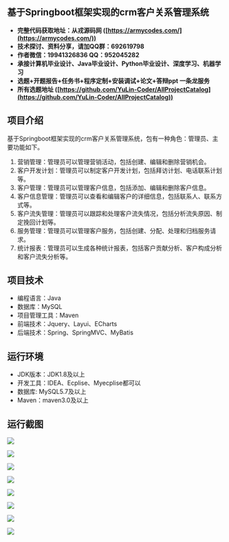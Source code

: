 ## 基于Springboot框架实现的crm客户关系管理系统

- <b>完整代码获取地址：从戎源码网 ([https://armycodes.com/](https://armycodes.com/))</b>
- <b>技术探讨、资料分享，请加QQ群：692619798</b> 
- <b>作者微信：19941326836  QQ：952045282</b> 
- <b>承接计算机毕业设计、Java毕业设计、Python毕业设计、深度学习、机器学习</b>
- <b>选题+开题报告+任务书+程序定制+安装调试+论文+答辩ppt 一条龙服务</b>
- <b>所有选题地址 ([https://github.com/YuLin-Coder/AllProjectCatalog](https://github.com/YuLin-Coder/AllProjectCatalog)) </b>

## 项目介绍
基于Springboot框架实现的crm客户关系管理系统，包有一种角色：管理员、主要功能如下。

1. 营销管理：管理员可以管理营销活动，包括创建、编辑和删除营销机会。
2. 客户开发计划：管理员可以制定客户开发计划，包括拜访计划、电话联系计划等。
3. 客户管理：管理员可以管理客户信息，包括添加、编辑和删除客户信息。
4. 客户信息管理：管理员可以查看和编辑客户的详细信息，包括联系人、联系方式等。
5. 客户流失管理：管理员可以跟踪和处理客户流失情况，包括分析流失原因、制定挽回计划等。
6. 服务管理：管理员可以管理客户服务，包括创建、分配、处理和归档服务请求。
7. 统计报表：管理员可以生成各种统计报表，包括客户贡献分析、客户构成分析和客户流失分析等。

## 项目技术
- 编程语言：Java
- 数据库：MySQL
- 项目管理工具：Maven
- 前端技术：Jquery、Layui、ECharts
- 后端技术：Spring、SpringMVC、MyBatis

## 运行环境
- JDK版本：JDK1.8及以上
- 开发工具：IDEA、Ecplise、Myecplise都可以
- 数据库: MySQL5.7及以上
- Maven：maven3.0及以上

## 运行截图
![](screenshot/1.png)

![](screenshot/2.png)

![](screenshot/3.png)

![](screenshot/4.png)

![](screenshot/5.png)

![](screenshot/6.png)

![](screenshot/7.png)

![](screenshot/8.png)
